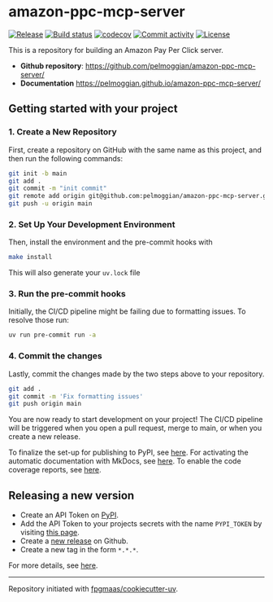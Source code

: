 # amazon-ppc-mcp-server

[![Release](https://img.shields.io/github/v/release/pelmoggian/amazon-ppc-mcp-server)](https://img.shields.io/github/v/release/pelmoggian/amazon-ppc-mcp-server)
[![Build status](https://img.shields.io/github/actions/workflow/status/pelmoggian/amazon-ppc-mcp-server/main.yml?branch=main)](https://github.com/pelmoggian/amazon-ppc-mcp-server/actions/workflows/main.yml?query=branch%3Amain)
[![codecov](https://codecov.io/gh/pelmoggian/amazon-ppc-mcp-server/branch/main/graph/badge.svg)](https://codecov.io/gh/pelmoggian/amazon-ppc-mcp-server)
[![Commit activity](https://img.shields.io/github/commit-activity/m/pelmoggian/amazon-ppc-mcp-server)](https://img.shields.io/github/commit-activity/m/pelmoggian/amazon-ppc-mcp-server)
[![License](https://img.shields.io/github/license/pelmoggian/amazon-ppc-mcp-server)](https://img.shields.io/github/license/pelmoggian/amazon-ppc-mcp-server)

This is a repository for building an Amazon Pay Per Click server.

- **Github repository**: <https://github.com/pelmoggian/amazon-ppc-mcp-server/>
- **Documentation** <https://pelmoggian.github.io/amazon-ppc-mcp-server/>

## Getting started with your project

### 1. Create a New Repository

First, create a repository on GitHub with the same name as this project, and then run the following commands:

```bash
git init -b main
git add .
git commit -m "init commit"
git remote add origin git@github.com:pelmoggian/amazon-ppc-mcp-server.git
git push -u origin main
```

### 2. Set Up Your Development Environment

Then, install the environment and the pre-commit hooks with

```bash
make install
```

This will also generate your `uv.lock` file

### 3. Run the pre-commit hooks

Initially, the CI/CD pipeline might be failing due to formatting issues. To resolve those run:

```bash
uv run pre-commit run -a
```

### 4. Commit the changes

Lastly, commit the changes made by the two steps above to your repository.

```bash
git add .
git commit -m 'Fix formatting issues'
git push origin main
```

You are now ready to start development on your project!
The CI/CD pipeline will be triggered when you open a pull request, merge to main, or when you create a new release.

To finalize the set-up for publishing to PyPI, see [here](https://fpgmaas.github.io/cookiecutter-uv/features/publishing/#set-up-for-pypi).
For activating the automatic documentation with MkDocs, see [here](https://fpgmaas.github.io/cookiecutter-uv/features/mkdocs/#enabling-the-documentation-on-github).
To enable the code coverage reports, see [here](https://fpgmaas.github.io/cookiecutter-uv/features/codecov/).

## Releasing a new version

- Create an API Token on [PyPI](https://pypi.org/).
- Add the API Token to your projects secrets with the name `PYPI_TOKEN` by visiting [this page](https://github.com/pelmoggian/amazon-ppc-mcp-server/settings/secrets/actions/new).
- Create a [new release](https://github.com/pelmoggian/amazon-ppc-mcp-server/releases/new) on Github.
- Create a new tag in the form `*.*.*`.

For more details, see [here](https://fpgmaas.github.io/cookiecutter-uv/features/cicd/#how-to-trigger-a-release).

---

Repository initiated with [fpgmaas/cookiecutter-uv](https://github.com/fpgmaas/cookiecutter-uv).
